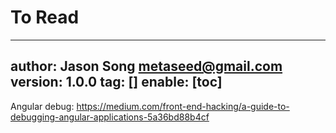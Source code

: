 # To Read
---
author: Jason Song <metaseed@gmail.com>
version: 1.0.0
tag: []
enable: [toc]
---
Angular debug:
https://medium.com/front-end-hacking/a-guide-to-debugging-angular-applications-5a36bd88b4cf

